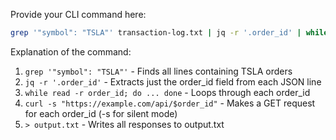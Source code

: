 Provide your CLI command here:

```bash
grep '"symbol": "TSLA"' transaction-log.txt | jq -r '.order_id' | while read -r order_id; do curl -s "https://example.com/api/$order_id"; done > output.txt
```

Explanation of the command:
1. `grep '"symbol": "TSLA"'` - Finds all lines containing TSLA orders
2. `jq -r '.order_id'` - Extracts just the order_id field from each JSON line
3. `while read -r order_id; do ... done` - Loops through each order_id
4. `curl -s "https://example.com/api/$order_id"` - Makes a GET request for each order_id (-s for silent mode)
5. `> output.txt` - Writes all responses to output.txt
